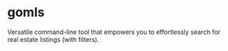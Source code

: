 # gomls
Versatile command-line tool that empowers you to effortlessly search for real estate listings (with filters).
